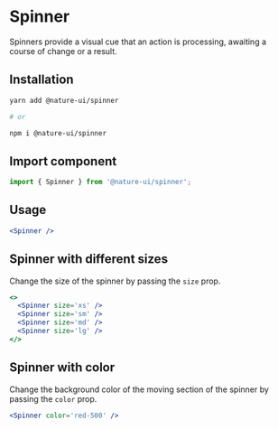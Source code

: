 # Spinner

Spinners provide a visual cue that an action is processing, awaiting a course of
change or a result.

## Installation

```sh
yarn add @nature-ui/spinner

# or

npm i @nature-ui/spinner
```

## Import component

```jsx
import { Spinner } from '@nature-ui/spinner';
```

## Usage

```jsx
<Spinner />
```

## Spinner with different sizes

Change the size of the spinner by passing the `size` prop.

```jsx
<>
  <Spinner size='xs' />
  <Spinner size='sm' />
  <Spinner size='md' />
  <Spinner size='lg' />
</>
```

## Spinner with color

Change the background color of the moving section of the spinner by passing the
`color` prop.

```jsx
<Spinner color='red-500' />
```
